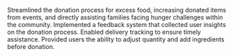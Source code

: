  Streamlined the donation process for excess food, increasing donated items from events, and directly assisting families facing hunger challenges within the community.
 Implemented a feedback system that collected user insights on the donation process.
 Enabled delivery tracking to ensure timely assistance.
 Provided users the ability to adjust quantity and add ingredients before donation.
 
